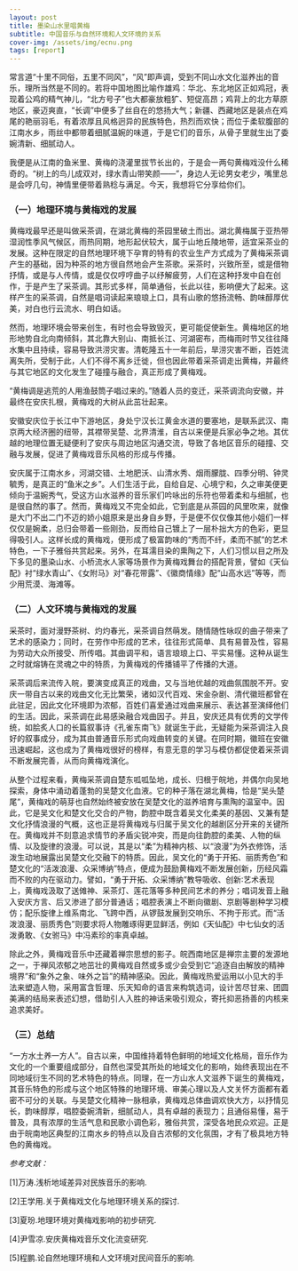 ```yaml
---
layout: post
title: 墨染山水里唱黄梅
subtitle: 中国音乐与自然环境和人文环境的关系
cover-img: /assets/img/ecnu.png
tags: [report]
---
```


常言道“十里不同俗，五里不同风”，“风”即声调，受到不同山水文化滋养出的音乐，理所当然是不同的。若将中国地图比喻作雄鸡：华北、东北地区正如鸡冠，表现着公鸡的精气神儿，“北方号子”也大都豪放粗犷、短促高昂；鸡背上的北方草原地区，豪迈爽直，“长调”中便多了丝自在的悠扬大气；新疆、西藏地区是装点在鸡尾的艳丽羽毛，有着浓厚且风格迥异的民族特色，热烈而欢快；而位于柔软腹部的江南水乡，雨丝中都带着细腻温婉的味道，于是它们的音乐，从骨子里就生出了委婉清新、细腻动人。


我便是从江南的鱼米里、黄梅的浇灌里拔节长出的，于是会一两句黄梅戏没什么稀奇的。“树上的鸟儿成双对，绿水青山带笑颜——”，身边人无论男女老少，嘴里总是会哼几句，神情里便带着熟稔与满足。今天，我想将它分享给你们。

### （一）地理环境与黄梅戏的发展
黄梅戏最早还是叫做采茶调，在湖北黄梅的茶园里破土而出。湖北黄梅属于亚热带湿润性季风气候区，雨热同期，地形起伏较大，属于山地丘陵地带，适宜采茶业的发展。这种在限定的自然地理环境下孕育的特有的农业生产方式成为了黄梅采茶调产生的基础，因为种茶的地方很自然地会产生茶歌。采茶时，兴致所至，或是借物抒情，或是与人传情，或是仅仅哼哼曲子以纾解疲劳，人们在这种抒发中自在创作，于是产生了采茶调。其形式多样，简单通俗，长此以往，影响便大了起来。这样产生的采茶调，自然是唱词读起来琅琅上口，具有山歌的悠扬流畅、韵味醇厚优美，对白也行云流水、明白如话。


然而，地理环境会带来创生，有时也会导致毁灭，更可能促使新生。黄梅地区的地形地势自北向南倾斜，其北靠大别山、南抵长江、河湖密布，而梅雨时节又往往降水集中且持续，容易导致洪涝灾害。清乾隆五十一年前后，旱涝灾害不断，百姓流离失所，受制于此，人们不得不离乡迁徙，但也因此带着采茶调走出黄梅，并最终与其它地区的文化发生了碰撞与融合，真正形成了黄梅戏。


“黄梅调是逃荒的人用渔鼓筒子唱过来的。”随着人员的变迁，采茶调流向安徽，并最终在安庆扎根，黄梅戏的大树从此茁壮起来。


安徽安庆位于长江中下游地区，身处宁汉长江黄金水道的要塞地，是联系武汉、南京两大经济圈的纽带，其襟带吴楚、北界清淮，自古以来便是兵家必争之地。其优越的地理位置无疑便利了安庆与周边地区沟通交流，导致了各地区音乐的碰撞、交融与发展，促进了黄梅戏音乐风格的形成与传播。


安庆属于江南水乡，河湖交错、土地肥沃、山清水秀、烟雨朦胧、四季分明、钟灵毓秀，是真正的“鱼米之乡”。人们生活于此，自给自足、心境宁和，久之审美便更倾向于温婉秀气，受这方山水滋养的音乐家们吟咏出的乐符也带着柔和与细腻，也是很自然的事了。然而，黄梅戏又不完全如此，它到底是从茶园的风里吹来，就像是大门不出二门不迈的娇小姐原来是出身自乡野，于是便不仅仅像其他小姐们一样仅仅是婉柔，总归会带着一些刚劲，反而给自己镀上了一层朴拙大方的色彩，更显得吸引人。这样长成的黄梅戏，便形成了极富韵味的“秀而不纤，柔而不腻”的艺术特色，一下子雅俗共赏起来。另外，在耳濡目染的熏陶之下，人们习惯以目之所及下多见的墨染山水、小桥流水人家等场景作为黄梅戏舞台的搭配背景，譬如《天仙配》衬“绿水青山”、《女附马》对“春花带露”、《徽商情缘》配“山高水远”等等，而少用荒漠、海滩等。

### （二）人文环境与黄梅戏的发展
采茶时，面对漫野茶树、灼灼春光，采茶调自然萌发。随情随性咏叹的曲子带来了艺术的感染力；同时，在劳作中形成的艺术，往往形式简单、具有易普及性，容易为劳动大众所接受、所传唱。其曲调平和，语言琅琅上口、平实易懂。这种从诞生之时就熔铸在灵魂之中的特质，为黄梅戏的传播铺平了传播的大道。


采茶调后来流传入皖，要演变成真正的戏曲，又与当地优越的戏曲氛围脱不开。安庆一带自古以来的戏曲文化无比繁荣，诸如汉代百戏、宋金杂剧、清代徽班都曾在此驻足，因此文化环境即为浓郁，百姓们喜爱通过戏曲来展示、表达甚至演绎他们的生活。因此，采茶调在此易感染融合戏曲因子。并且，安庆还具有优秀的文学传统，如脍炙人口的长篇叙事诗《孔雀东南飞》就诞生于此，无疑能为采茶调注入良好的叙事成分，成为其由普通音乐形式向戏曲转变的关键。在同时期，徽班在安徽迅速崛起，这也成为了黄梅戏很好的榜样，有意无意的学习与模仿都促使着采茶调不断发展完善，从而向黄梅戏演化。


从整个过程来看，黄梅采茶调自楚东呱呱坠地，成长、归根于皖地，并偶尔向吴地探索，身体中涌动着蓬勃的吴楚文化血液。它的种子落在湖北黄梅，恰是“吴头楚尾”，黄梅戏的萌芽也自然始终被安放在吴楚文化的滋养培育与熏陶的温室中。因此，它是吴文化和楚文化交合的产物，韵腔中既含着吴文化柔美的基因、又兼有楚文化抒情浪漫的气概，这也正是将黄梅戏与归属于吴文化的越剧区分开来的关键所在。黄梅戏并不刻意追求情节的矛盾尖锐冲突，而是向往韵腔的柔美、人物的纵情、以及旋律的浪漫。可以说，其是以“柔”为精神内核、以“浪漫”为外衣修饰，活泼生动地展露出吴楚文化交融下的特质。因此，吴文化的“勇于开拓、丽质秀色”和楚文化的“活泼浪漫、众采博纳”特点，便成为鼓励黄梅戏不断发展创新，历经风霜而不败的内在驱动力。譬如，“勇于开拓、众采博纳”教导吸收、创新∶艺术表现上，黄梅戏汲取了送傩神、采茶灯、莲花落等多种民间艺术的养分；唱词发音上融入安庆方言、后又渗进了部分普通话；唱腔表演上不断向徽剧、京剧等剧种学习模仿；配乐旋律上维系南北、飞跨中西，从锣鼓发展到交响乐、不拘于形式。而“活泼浪漫、丽质秀色”则要求将人物雕琢得更显鲜活，例如《天仙配》中七仙女的活泼勇敢、《女驸马》中冯素珍的率真卓越。


除此之外，黄梅戏音乐中还藏着禅宗思想的影子。皖西南地区是禅宗主要的发源地之一，于禅风浓郁之地茁壮的黄梅戏自然或多或少会受到它“追逐自由解放的精神境界”和“象外之象、味外之旨”的精神感染。因此，黄梅戏热爱运用以小见大的手法来塑造人物，采用富含哲理、乐天知命的语言来构筑选词，设计苦尽甘来、团圆美满的结局来表述幻想，借助引人入胜的神话来吸引观众，寄托抑恶扬善的内核来追求美好。

### （三）总结
“一方水土养一方人”。自古以来，中国维持着特色鲜明的地域文化格局，音乐作为文化的一个重要组成部分，自然也深受其所处的地域文化的影响，始终表现出在不同地域衍生不同的艺术特色的特点。同理，在一方山水人文滋养下诞生的黄梅戏，其音乐特色的形成与这个地区特殊的地理环境、审美心理以及人文关怀方面都有着密不可分的关联。与吴楚文化精神一脉相承，黄梅戏总体曲调欢快大方，以抒情见长，韵味醇厚，唱腔委婉清新，细腻动人，具有卓越的表现力；且通俗易懂，易于普及，具有浓厚的生活气息和民歌小调色彩，雅俗共赏，深受各地民众欢迎。正是由于皖南地区典型的江南水乡的特点以及自古浓郁的文化氛围，才有了极具地方特色的黄梅戏。



_参考文献：_


[1]万涛.浅析地域差异对民族音乐的影响.


[2]王学用.关于黄梅戏文化与地理环境关系的探讨.


[3]夏玢.地理环境对黄梅戏影响的初步研究.


[4]尹雪凉.安庆黄梅戏音乐文化流变研究.


[5]程鹏.论自然地理环境和人文环境对民间音乐的影响.
